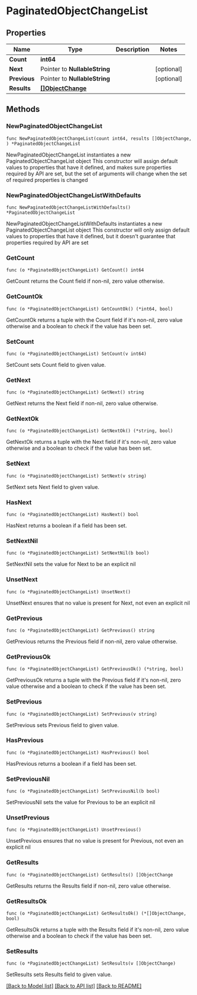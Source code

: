 # PaginatedObjectChangeList

## Properties

Name | Type | Description | Notes
------------ | ------------- | ------------- | -------------
**Count** | **int64** |  | 
**Next** | Pointer to **NullableString** |  | [optional] 
**Previous** | Pointer to **NullableString** |  | [optional] 
**Results** | [**[]ObjectChange**](ObjectChange.md) |  | 

## Methods

### NewPaginatedObjectChangeList

`func NewPaginatedObjectChangeList(count int64, results []ObjectChange, ) *PaginatedObjectChangeList`

NewPaginatedObjectChangeList instantiates a new PaginatedObjectChangeList object
This constructor will assign default values to properties that have it defined,
and makes sure properties required by API are set, but the set of arguments
will change when the set of required properties is changed

### NewPaginatedObjectChangeListWithDefaults

`func NewPaginatedObjectChangeListWithDefaults() *PaginatedObjectChangeList`

NewPaginatedObjectChangeListWithDefaults instantiates a new PaginatedObjectChangeList object
This constructor will only assign default values to properties that have it defined,
but it doesn't guarantee that properties required by API are set

### GetCount

`func (o *PaginatedObjectChangeList) GetCount() int64`

GetCount returns the Count field if non-nil, zero value otherwise.

### GetCountOk

`func (o *PaginatedObjectChangeList) GetCountOk() (*int64, bool)`

GetCountOk returns a tuple with the Count field if it's non-nil, zero value otherwise
and a boolean to check if the value has been set.

### SetCount

`func (o *PaginatedObjectChangeList) SetCount(v int64)`

SetCount sets Count field to given value.


### GetNext

`func (o *PaginatedObjectChangeList) GetNext() string`

GetNext returns the Next field if non-nil, zero value otherwise.

### GetNextOk

`func (o *PaginatedObjectChangeList) GetNextOk() (*string, bool)`

GetNextOk returns a tuple with the Next field if it's non-nil, zero value otherwise
and a boolean to check if the value has been set.

### SetNext

`func (o *PaginatedObjectChangeList) SetNext(v string)`

SetNext sets Next field to given value.

### HasNext

`func (o *PaginatedObjectChangeList) HasNext() bool`

HasNext returns a boolean if a field has been set.

### SetNextNil

`func (o *PaginatedObjectChangeList) SetNextNil(b bool)`

 SetNextNil sets the value for Next to be an explicit nil

### UnsetNext
`func (o *PaginatedObjectChangeList) UnsetNext()`

UnsetNext ensures that no value is present for Next, not even an explicit nil
### GetPrevious

`func (o *PaginatedObjectChangeList) GetPrevious() string`

GetPrevious returns the Previous field if non-nil, zero value otherwise.

### GetPreviousOk

`func (o *PaginatedObjectChangeList) GetPreviousOk() (*string, bool)`

GetPreviousOk returns a tuple with the Previous field if it's non-nil, zero value otherwise
and a boolean to check if the value has been set.

### SetPrevious

`func (o *PaginatedObjectChangeList) SetPrevious(v string)`

SetPrevious sets Previous field to given value.

### HasPrevious

`func (o *PaginatedObjectChangeList) HasPrevious() bool`

HasPrevious returns a boolean if a field has been set.

### SetPreviousNil

`func (o *PaginatedObjectChangeList) SetPreviousNil(b bool)`

 SetPreviousNil sets the value for Previous to be an explicit nil

### UnsetPrevious
`func (o *PaginatedObjectChangeList) UnsetPrevious()`

UnsetPrevious ensures that no value is present for Previous, not even an explicit nil
### GetResults

`func (o *PaginatedObjectChangeList) GetResults() []ObjectChange`

GetResults returns the Results field if non-nil, zero value otherwise.

### GetResultsOk

`func (o *PaginatedObjectChangeList) GetResultsOk() (*[]ObjectChange, bool)`

GetResultsOk returns a tuple with the Results field if it's non-nil, zero value otherwise
and a boolean to check if the value has been set.

### SetResults

`func (o *PaginatedObjectChangeList) SetResults(v []ObjectChange)`

SetResults sets Results field to given value.



[[Back to Model list]](../README.md#documentation-for-models) [[Back to API list]](../README.md#documentation-for-api-endpoints) [[Back to README]](../README.md)


